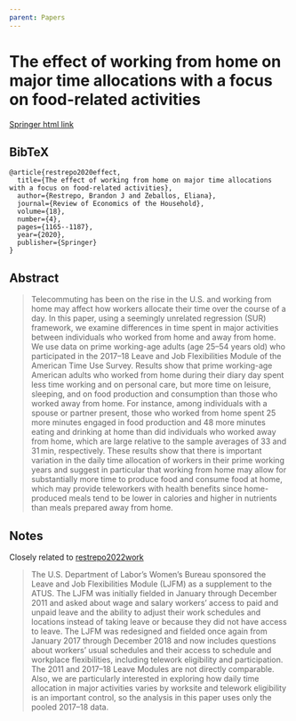 ```yaml
---
parent: Papers
---
```


# The effect of working from home on major time allocations with a focus on food-related activities

[Springer html link](https://link.springer.com/article/10.1007/s11150-020-09497-9)

## BibTeX
```
@article{restrepo2020effect,
  title={The effect of working from home on major time allocations with a focus on food-related activities},
  author={Restrepo, Brandon J and Zeballos, Eliana},
  journal={Review of Economics of the Household},
  volume={18},
  number={4},
  pages={1165--1187},
  year={2020},
  publisher={Springer}
}
```

## Abstract

> Telecommuting has been on the rise in the U.S. and working from home may affect how workers allocate their time over the course of a day. In this paper, using a seemingly unrelated regression (SUR) framework, we examine differences in time spent in major activities between individuals who worked from home and away from home. We use data on prime working-age adults (age 25–54 years old) who participated in the 2017–18 Leave and Job Flexibilities Module of the American Time Use Survey. Results show that prime working-age American adults who worked from home during their diary day spent less time working and on personal care, but more time on leisure, sleeping, and on food production and consumption than those who worked away from home. For instance, among individuals with a spouse or partner present, those who worked from home spent 25 more minutes engaged in food production and 48 more minutes eating and drinking at home than did individuals who worked away from home, which are large relative to the sample averages of 33 and 31 min, respectively. These results show that there is important variation in the daily time allocation of workers in their prime working years and suggest in particular that working from home may allow for substantially more time to produce food and consume food at home, which may provide teleworkers with health benefits since home-produced meals tend to be lower in calories and higher in nutrients than meals prepared away from home.




## Notes

Closely related to [restrepo2022work](/restrepo2022work)



> The U.S. Department of Labor’s Women’s Bureau sponsored the Leave and Job Flexibilities Module (LJFM) as a supplement to the ATUS. The LJFM was initially fielded in January through December 2011 and asked about wage and salary workers’ access to paid and unpaid leave and the ability to adjust their work schedules and locations instead of taking leave or because they did not have access to leave. The LJFM was redesigned and fielded once again from January 2017 through December 2018 and now includes questions about workers’ usual schedules and their access to schedule and workplace flexibilities, including telework eligibility and participation. The 2011 and 2017–18 Leave Modules are not directly comparable. Also, we are particularly interested in exploring how daily time allocation in major activities varies by worksite and telework eligibility is an important control, so the analysis in this paper uses only the pooled 2017–18 data.


